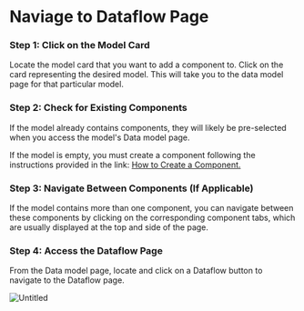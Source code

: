 # Naviage to Dataflow Page

### **Step 1: Click on the Model Card**

Locate the model card that you want to add a component to. Click on the card representing the desired model. This will take you to the data model page for that particular model.

### **Step 2: Check for Existing Components**

If the model already contains components, they will likely be pre-selected when you access the model's Data model page.

If the model is empty, you must create a component following the instructions provided in the link: [How to Create a Component.](https://www.notion.so/v1/docs/how-to-create-a-component)

### **Step 3: Navigate Between Components (If Applicable)**

If the model contains more than one component, you can navigate between these components by clicking on the corresponding component tabs, which are usually displayed at the top and side of the page.

### **Step 4: Access the Dataflow Page**

From the Data model page, locate and click on a Dataflow button to navigate to the Dataflow page.

![Untitled](Naviage%20to%20Dataflow%20Page%2039d9ed3529a94178bf063c9f7ef0bc96/Untitled.png)